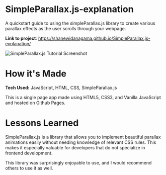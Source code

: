 # SimpleParallax.js-explanation

A quickstart guide to using the simpleParallax.js library to create various parallax effects as the user scrolls through your webpage.

**Link to project**: https://shanewidanagama.github.io/SimpleParallax.js-explanation/

![SimpleParallax.js Tutorial Screenshot](https://user-images.githubusercontent.com/46659817/234705001-fbb64dcb-5ff0-4075-bf3e-2b14b24dfdf5.png)

# How it's Made

**Tech Used:** JavaScript, HTML, CSS, SimpleParallax.js

This is a single page app made using HTML5, CSS3, and Vanilla JavaScript and hosted on Github Pages.

# Lessons Learned

SimpleParallax.js is a library that allows you to implement beautiful parallax animations easily without needing knowledge of relevant CSS rules. This makes it especially valuable for developers that do not specialize in frontend development.

This library was surprisingly enjoyable to use, and I would recommend
others to use it as well.
